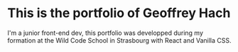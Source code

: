 
# This is the portfolio of Geoffrey Hach
I'm a junior front-end dev, this portfolio was developped during my formation at the Wild Code School in Strasbourg with React and Vanilla CSS.
